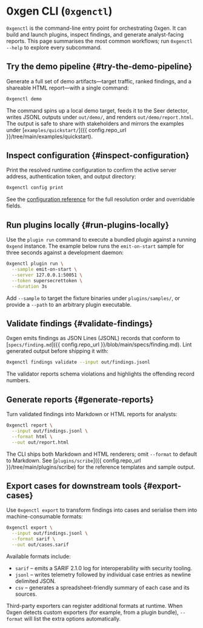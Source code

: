# 0xgen CLI (`0xgenctl`)

`0xgenctl` is the command-line entry point for orchestrating 0xgen. It can build and
launch plugins, inspect findings, and generate analyst-facing reports. This page
summarises the most common workflows; run `0xgenctl --help` to explore every
subcommand.

## Try the demo pipeline {#try-the-demo-pipeline}

Generate a full set of demo artifacts—target traffic, ranked findings, and a
shareable HTML report—with a single command:

```bash
0xgenctl demo
```

The command spins up a local demo target, feeds it to the Seer detector, writes
JSONL outputs under `out/demo/`, and renders `out/demo/report.html`. The output is
safe to share with stakeholders and mirrors the examples under
[`examples/quickstart/`]({{ config.repo_url }}/tree/main/examples/quickstart).

## Inspect configuration {#inspect-configuration}

Print the resolved runtime configuration to confirm the active server address,
authentication token, and output directory:

```bash
0xgenctl config print
```

See the [configuration reference](configuration.md) for the full resolution order and
overridable fields.

## Run plugins locally {#run-plugins-locally}

Use the `plugin run` command to execute a bundled plugin against a running `0xgend`
instance. The example below runs the `emit-on-start` sample for three seconds against
a development daemon:

```bash
0xgenctl plugin run \
  --sample emit-on-start \
  --server 127.0.0.1:50051 \
  --token supersecrettoken \
  --duration 3s
```

Add `--sample` to target the fixture binaries under `plugins/samples/`, or provide a
`--path` to an arbitrary plugin executable.

## Validate findings {#validate-findings}

0xgen emits findings as JSON Lines (JSONL) records that conform to
[`specs/finding.md`]({{ config.repo_url }}/blob/main/specs/finding.md). Lint generated output before shipping it
with:

```bash
0xgenctl findings validate --input out/findings.jsonl
```

The validator reports schema violations and highlights the offending record numbers.

## Generate reports {#generate-reports}

Turn validated findings into Markdown or HTML reports for analysts:

```bash
0xgenctl report \
  --input out/findings.jsonl \
  --format html \
  --out out/report.html
```

The CLI ships both Markdown and HTML renderers; omit `--format` to default to
Markdown. See [`plugins/scribe`]({{ config.repo_url }}/tree/main/plugins/scribe) for the reference templates and
sample output.

## Export cases for downstream tools {#export-cases}

Use `0xgenctl export` to transform findings into cases and serialise them into
machine-consumable formats:

```bash
0xgenctl export \
  --input out/findings.jsonl \
  --format sarif \
  --out out/cases.sarif
```

Available formats include:

* `sarif` – emits a SARIF 2.1.0 log for interoperability with security tooling.
* `jsonl` – writes telemetry followed by individual case entries as newline
  delimited JSON.
* `csv` – generates a spreadsheet-friendly summary of each case and its sources.

Third-party exporters can register additional formats at runtime. When 0xgen
detects custom exporters (for example, from a plugin bundle), `--format` will
list the extra options automatically.
